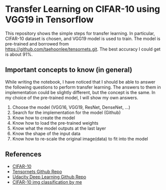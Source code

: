# Transfer Learning on CIFAR-10 using VGG19 in Tensorflow

This repository shows the simple steps for transfer learning. In particular, CIFAR-10 dataset is chosen, and VGG19 model is used to train. The model is pre-trained and borrowed from https://github.com/taehoonlee/tensornets.git. The best accuracy I could get is about 91%.

## Important concepts to know (in general)

While writing the notebook, I have noticed that I should be able to answer the following questions to perform transfer learning. The answers to them in implementation could be slightly different, but the concept is the same. In my choice of the pre-trained model, I will show my own answers.

1. Choose the model (VGG16, VGG19, ResNet, DenseNet, ...)
2. Search for the implementation for the model (Github)
3. Know how to create the model
4. Know how to load the pre-trained weights
5. Know what the model outputs at the last layer
6. Know the shape of the input data 
7. Know how to re-scale the original image(data) to fit into the model

## References

- [CIFAR-10](https://www.cs.toronto.edu/~kriz/cifar.html)
- [Tensornets Github Repo](https://github.com/taehoonlee/tensornets.git)
- [Udacity Deep Learning Github Repo](https://github.com/udacity/deep-learning)
- [CIFAR-10 img classification by me](https://github.com/deep-diver/CIFAR10-img-classification-tensorflow)